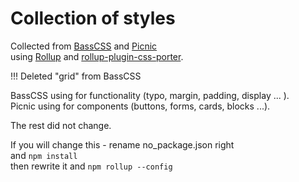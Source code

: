 # Collection of styles
Collected from [BassCSS](https://basscss.com/) and [Picnic](https://picnicss.com/documentation#home)  
using [Rollup](https://rollupjs.org/) and [rollup-plugin-css-porter](https://github.com/RJHwang/rollup-plugin-css-porter).  

!!! Deleted "grid" from BassCSS   

BassCSS using for functionality (typo, margin, padding, display ... ).   
Picnic using for components (buttons, forms, cards, blocks ...).

The rest did not change.

If you will change this - rename no_package.json right   
and `npm install`   
then rewrite it and `npm rollup --config`
